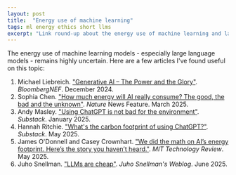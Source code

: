 ```yaml
---
layout: post
title:  "Energy use of machine learning"
tags: ml energy ethics short llms
excerpt: "Link round-up about the energy use of machine learning and large language models."
---
```


The energy use of machine learning models - especially large language models - remains highly uncertain.
Here are a few articles I've found useful on this topic:

 1. Michael Liebreich. ["Generative AI – The Power and the Glory"](https://about.bnef.com/blog/liebreich-generative-ai-the-power-and-the-glory/). _BloombergNEF_. December 2024.
 2. Sophia Chen. ["How much energy will AI really consume? The good, the bad and the unknown"](https://www.nature.com/articles/d41586-025-00616-z). _Nature_ News Feature. March 2025.
 3. Andy Masley. ["Using ChatGPT is not bad for the environment"](https://andymasley.substack.com/p/individual-ai-use-is-not-bad-for). _Substack_. January 2025.
 4. Hannah Ritchie. ["What's the carbon footprint of using ChatGPT?"](https://www.sustainabilitybynumbers.com/p/carbon-footprint-chatgpt). _Substack_. May 2025.
 5. James O'Donnell and Casey Crownhart. ["We did the math on AI’s energy footprint. Here’s the story you haven’t heard."](https://www.technologyreview.com/2025/05/20/1116327/ai-energy-usage-climate-footprint-big-tech/). _MIT Technology Review_. May 2025.
 6. Juho Snellman. ["LLMs are cheap"](https://www.snellman.net/blog/archive/2025-06-02-llms-are-cheap/). _Juho Snellman's Weblog_. June 2025.
